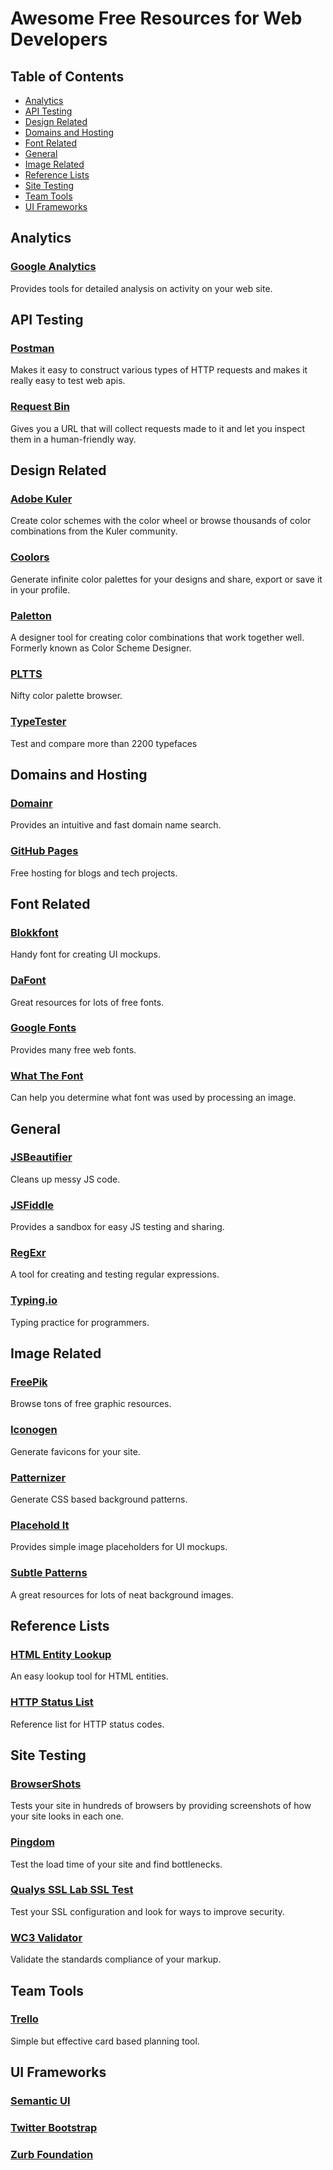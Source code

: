 # Awesome Free Resources for Web Developers

## Table of Contents

- [Analytics](#analytics)
- [API Testing](#api-testing)
- [Design Related](#design-related)
- [Domains and Hosting](#domains-and-hosting)
- [Font Related](#font-related)
- [General](#general)
- [Image Related](#image-related)
- [Reference Lists](#reference-lists)
- [Site Testing](#site-testing)
- [Team Tools](#team-tools)
- [UI Frameworks](#ui-frameworks)

## Analytics

### [Google Analytics](https://www.google.com/analytics)

Provides tools for detailed analysis on activity on your web site.

## API Testing

### [Postman](https://chrome.google.com/webstore/detail/postman-rest-client/fdmmgilgnpjigdojojpjoooidkmcomcm?hl=en)

Makes it easy to construct various types of HTTP requests and makes it really easy to test web apis.

### [Request Bin](http://requestb.in/)

Gives you a URL that will collect requests made to it and let you inspect them in a human-friendly way.

## Design Related

### [Adobe Kuler](https://color.adobe.com/create/color-wheel/)

Create color schemes with the color wheel or browse thousands of color combinations from the Kuler community.

### [Coolors](http://coolors.co/)

Generate infinite color palettes for your designs and share, export or save it in your profile.

### [Paletton](http://paletton.com/)

A designer tool for creating color combinations that work together well. Formerly known as Color Scheme Designer.

### [PLTTS](http://pltts.me/)

Nifty color palette browser.

### [TypeTester](http://www.typetester.org/)

Test and compare more than 2200 typefaces

## Domains and Hosting

### [Domainr](https://domainr.com/)

Provides an intuitive and fast domain name search.

### [GitHub Pages](https://pages.github.com/)

Free hosting for blogs and tech projects.

## Font Related

### [Blokkfont](http://blokkfont.com/)

Handy font for creating UI mockups.

### [DaFont](http://www.dafont.com/)

Great resources for lots of free fonts.

### [Google Fonts](https://www.google.com/fonts)

Provides many free web fonts.

### [What The Font](http://www.myfonts.com/WhatTheFont/)

Can help you determine what font was used by processing an image.

## General

### [JSBeautifier](http://jsbeautifier.org/)

Cleans up messy JS code.

### [JSFiddle](http://jsfiddle.net/)

Provides a sandbox for easy JS testing and sharing.

### [RegExr](http://gskinner.com/RegExr/)

A tool for creating and testing regular expressions.

### [Typing.io](https://typing.io/)

Typing practice for programmers.

## Image Related

### [FreePik](http://www.freepik.com/)

Browse tons of free graphic resources.

### [Iconogen](http://iconogen.com/)

Generate favicons for your site.

### [Patternizer](http://patternizer.com/)

Generate CSS based background patterns.

### [Placehold It](http://placehold.it/)

Provides simple image placeholders for UI mockups.

### [Subtle Patterns](http://subtlepatterns.com/)

A great resources for lots of neat background images.

## Reference Lists

### [HTML Entity Lookup](http://entity-lookup.leftlogic.com/)

An easy lookup tool for HTML entities.

### [HTTP Status List](http://httpstatus.es/)

Reference list for HTTP status codes.

## Site Testing

### [BrowserShots](http://browsershots.org/)

Tests your site in hundreds of browsers by providing screenshots of how your site looks in each one.

### [Pingdom](http://tools.pingdom.com/)

Test the load time of your site and find bottlenecks.

### [Qualys SSL Lab SSL Test](https://www.ssllabs.com/ssltest/)

Test your SSL configuration and look for ways to improve security.

### [WC3 Validator](http://validator.w3.org/)

Validate the standards compliance of your markup.

## Team Tools

### [Trello](https://trello.com/cturner80/recommend)

Simple but effective card based planning tool.

## UI Frameworks

### [Semantic UI](http://semantic-ui.com/)

### [Twitter Bootstrap](http://getbootstrap.com/)

### [Zurb Foundation](http://foundation.zurb.com/)
